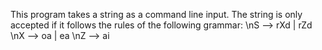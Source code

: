 This program takes a string as a command line input. The string is only accepted if it follows the rules of the following grammar:
\nS --> rXd | rZd
\nX --> oa | ea
\nZ --> ai
